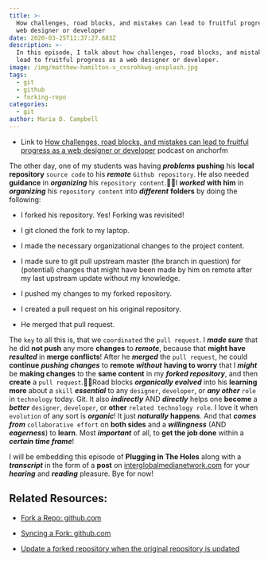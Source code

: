 ```yaml
---
title: >-
  How challenges, road blocks, and mistakes can lead to fruitful progress as a
  web designer or developer
date: 2020-03-25T11:37:27.683Z
description: >-
  In this episode, I talk about how challenges, road blocks, and mistakes can
  lead to fruitful progress as a web designer or developer.
image: /img/matthew-hamilton-v_cxsrohkwg-unsplash.jpg
tags:
  - git
  - github
  - forking-repo
categories:
  - git
author: Maria D. Campbell
---
```

- Link to [How challenges, road blocks, and mistakes can lead to fruitful progress as a web designer or developer](https://anchor.fm/maria-campbell/episodes/How-challenges--road-blocks--and-mistakes-can-lead-to-fruitful-progress-as-a-web-designer-or-developer-ebqpmq) podcast on anchorfm

The other day, one of my students was having ***problems*** **pushing** his **local repository** `source code` to his ***remote*** `Github repository`. He also needed **guidance** in ***organizing*** his `repository content`.I ***worked*** **with him** in ***organizing*** his `repository content` into ***different*** **folders** by doing the following:

- I forked his repository. Yes! Forking was revisited! 

- I git cloned the fork to my laptop. 

- I made the necessary organizational changes to the project content. 

- I made sure to git pull upstream master (the branch in question) for (potential) changes that might have been made by him on remote after my last upstream update without my knowledge.

- I pushed my changes to my forked repository. 

- I created a pull request on his original repository. 

- He merged that pull request.

The `key` to all this is, that we `coordinated` the `pull request`. I ***made sure*** that he did **not push** any more **changes** to ***remote***, because that **might have** ***resulted*** in **merge conflicts**! After he ***merged*** the `pull request`, he could **continue** ***pushing changes*** to **remote** ***without*** **having to worry** that I ***might*** be **making changes** to the **same content** in my ***forked repository***, and then **create** a `pull request`.Road blocks ***organically evolved*** into his **learning more** about a `skill` ***essential*** to any `designer`, `developer`, or ***any other*** `role` in `technology` today. Git. It also ***indirectly*** AND ***directly*** helps one **become** a ***better*** `designer`, `developer`, or **other** `related technology role`. I love it when `evolution` of any sort is ***organic***! It just ***naturally*** **happens**. And that ***comes from*** `collaborative effort` on **both sides** and a ***willingness*** (AND ***eagerness***) to **learn**. Most ***important*** of all, to **get the job done** within a ***certain time frame***!

I will be embedding this episode of **Plugging in The Holes** along with a ***transcript*** in the form of a **post** on [interglobalmedianetwork.com](https://www.interglobalmedianetwork.com/) for your ***hearing*** and ***reading*** pleasure. Bye for now!

## Related Resources:

- [Fork a Repo: github.com](https://help.github.com/en/github/getting-started-with-github/fork-a-repo)

- [Syncing a Fork: github.com](https://help.github.com/en/github/collaborating-with-issues-and-pull-requests/syncing-a-fork)

- [Update a forked repository when the original repository is updated](https://github.community/t5/How-to-use-Git-and-GitHub/Update-a-forked-repository-when-the-original-repository-is/td-p/20980)
